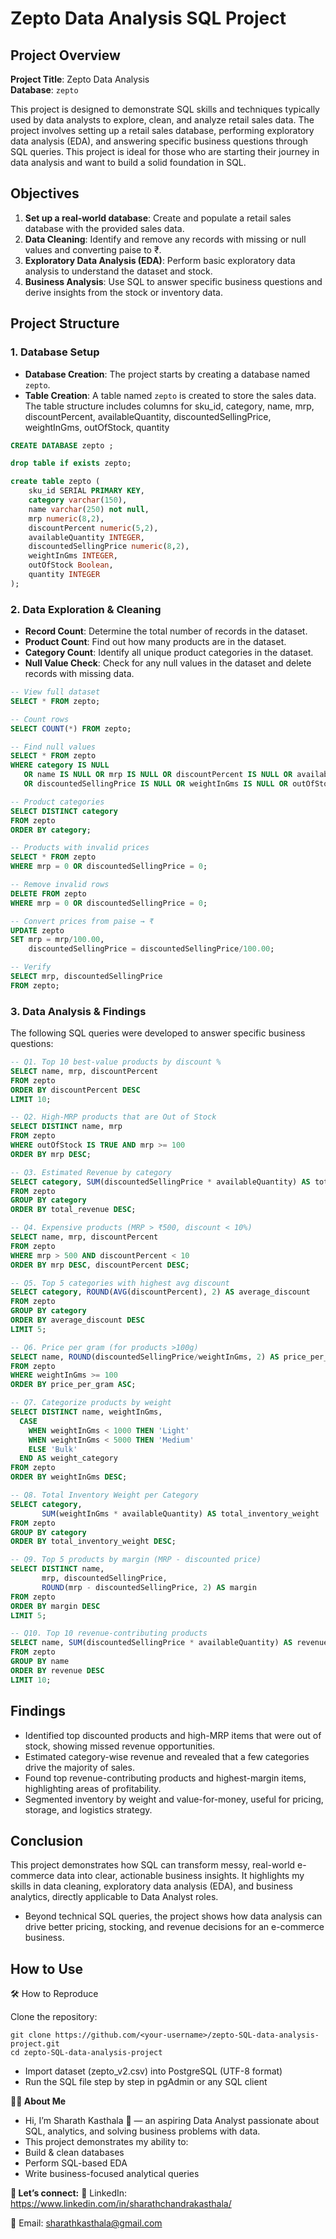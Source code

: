 # Zepto Data Analysis SQL Project

## Project Overview

**Project Title**: Zepto Data Analysis  
**Database**: `zepto`

This project is designed to demonstrate SQL skills and techniques typically used by data analysts to explore, clean, and analyze retail sales data. The project involves setting up a retail sales database, performing exploratory data analysis (EDA), and answering specific business questions through SQL queries. This project is ideal for those who are starting their journey in data analysis and want to build a solid foundation in SQL.

## Objectives

1. **Set up a real-world database**: Create and populate a retail sales database with the provided sales data.
2. **Data Cleaning**: Identify and remove any records with missing or null values and converting paise to ₹.
3. **Exploratory Data Analysis (EDA)**: Perform basic exploratory data analysis to understand the dataset and stock.
4. **Business Analysis**: Use SQL to answer specific business questions and derive insights from the stock or inventory data.

## Project Structure

### 1. Database Setup

- **Database Creation**: The project starts by creating a database named `zepto`.
- **Table Creation**: A table named `zepto` is created to store the sales data. The table structure includes columns for sku_id, category, name, mrp, discountPercent, availableQuantity, discountedSellingPrice, weightInGms, outOfStock, quantity


```sql
CREATE DATABASE zepto ;

drop table if exists zepto;

create table zepto (
	sku_id SERIAL PRIMARY KEY,
	category varchar(150),
	name varchar(250) not null,
	mrp numeric(8,2),
	discountPercent numeric(5,2),
	availableQuantity INTEGER,
	discountedSellingPrice numeric(8,2),
	weightInGms INTEGER,
	outOfStock Boolean,
	quantity INTEGER
);
```

### 2. Data Exploration & Cleaning

- **Record Count**: Determine the total number of records in the dataset.
- **Product Count**: Find out how many products are in the dataset.
- **Category Count**: Identify all unique product categories in the dataset.
- **Null Value Check**: Check for any null values in the dataset and delete records with missing data.

```sql
-- View full dataset
SELECT * FROM zepto;

-- Count rows
SELECT COUNT(*) FROM zepto;

-- Find null values
SELECT * FROM zepto
WHERE category IS NULL
   OR name IS NULL OR mrp IS NULL OR discountPercent IS NULL OR availableQuantity IS NULL 
   OR discountedSellingPrice IS NULL OR weightInGms IS NULL OR outOfStock IS NULL OR quantity IS NULL;

-- Product categories
SELECT DISTINCT category 
FROM zepto
ORDER BY category;

-- Products with invalid prices
SELECT * FROM zepto
WHERE mrp = 0 OR discountedSellingPrice = 0;

-- Remove invalid rows
DELETE FROM zepto 
WHERE mrp = 0 OR discountedSellingPrice = 0;

-- Convert prices from paise → ₹
UPDATE zepto 
SET mrp = mrp/100.00,
    discountedSellingPrice = discountedSellingPrice/100.00;

-- Verify
SELECT mrp, discountedSellingPrice 
FROM zepto;

```

### 3. Data Analysis & Findings

The following SQL queries were developed to answer specific business questions:
```sql
-- Q1. Top 10 best-value products by discount %
SELECT name, mrp, discountPercent
FROM zepto
ORDER BY discountPercent DESC
LIMIT 10;

-- Q2. High-MRP products that are Out of Stock
SELECT DISTINCT name, mrp
FROM zepto 
WHERE outOfStock IS TRUE AND mrp >= 100
ORDER BY mrp DESC;

-- Q3. Estimated Revenue by category
SELECT category, SUM(discountedSellingPrice * availableQuantity) AS total_revenue
FROM zepto
GROUP BY category
ORDER BY total_revenue DESC;

-- Q4. Expensive products (MRP > ₹500, discount < 10%)
SELECT name, mrp, discountPercent
FROM zepto
WHERE mrp > 500 AND discountPercent < 10
ORDER BY mrp DESC, discountPercent DESC;

-- Q5. Top 5 categories with highest avg discount
SELECT category, ROUND(AVG(discountPercent), 2) AS average_discount
FROM zepto
GROUP BY category
ORDER BY average_discount DESC
LIMIT 5;

-- Q6. Price per gram (for products >100g)
SELECT name, ROUND(discountedSellingPrice/weightInGms, 2) AS price_per_gram 
FROM zepto 
WHERE weightInGms >= 100
ORDER BY price_per_gram ASC;

-- Q7. Categorize products by weight
SELECT DISTINCT name, weightInGms,
  CASE 
    WHEN weightInGms < 1000 THEN 'Light'
    WHEN weightInGms < 5000 THEN 'Medium'
    ELSE 'Bulk'
  END AS weight_category
FROM zepto
ORDER BY weightInGms DESC;

-- Q8. Total Inventory Weight per Category
SELECT category,
       SUM(weightInGms * availableQuantity) AS total_inventory_weight
FROM zepto
GROUP BY category
ORDER BY total_inventory_weight DESC;

-- Q9. Top 5 products by margin (MRP - discounted price)
SELECT DISTINCT name,
       mrp, discountedSellingPrice,
       ROUND(mrp - discountedSellingPrice, 2) AS margin
FROM zepto 
ORDER BY margin DESC
LIMIT 5;

-- Q10. Top 10 revenue-contributing products
SELECT name, SUM(discountedSellingPrice * availableQuantity) AS revenue
FROM zepto
GROUP BY name
ORDER BY revenue DESC
LIMIT 10;
```

## Findings

- Identified top discounted products and high-MRP items that were out of stock, showing missed revenue opportunities.
- Estimated category-wise revenue and revealed that a few categories drive the majority of sales.
- Found top revenue-contributing products and highest-margin items, highlighting areas of profitability.
- Segmented inventory by weight and value-for-money, useful for pricing, storage, and logistics strategy.





## Conclusion

This project demonstrates how SQL can transform messy, real-world e-commerce data into clear, actionable business insights. It highlights my skills in data cleaning, exploratory data analysis (EDA), and business analytics, directly applicable to Data Analyst roles.
- Beyond technical SQL queries, the project shows how data analysis can drive better pricing, stocking, and revenue decisions for an e-commerce business.
## How to Use
🛠️ How to Reproduce

Clone the repository:
```
git clone https://github.com/<your-username>/zepto-SQL-data-analysis-project.git
cd zepto-SQL-data-analysis-project
```
- Import dataset (zepto_v2.csv) into PostgreSQL (UTF-8 format)
- Run the SQL file step by step in pgAdmin or any SQL client

**👨‍💻 About Me**
- Hi, I’m Sharath Kasthala 👋 — an aspiring Data Analyst passionate about SQL, analytics, and solving business problems with data.
- This project demonstrates my ability to:
- Build & clean databases
- Perform SQL-based EDA
- Write business-focused analytical queries

**📌 Let’s connect:**
💼 LinkedIn: https://www.linkedin.com/in/sharathchandrakasthala/

📧 Email: sharathkasthala@gmail.com

